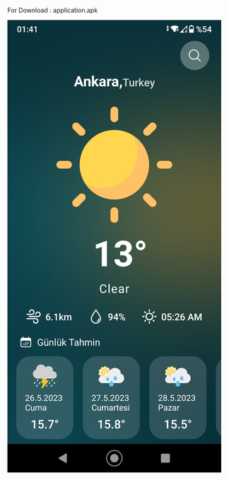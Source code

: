 For Download : application.apk

![Uygulama ekran görüntüsü](https://github.com/utku99/ReactNative-WeatherApp/blob/master/assets/WhatsApp%20Image%202023-05-26%20at%2001.42.38.jpeg)
